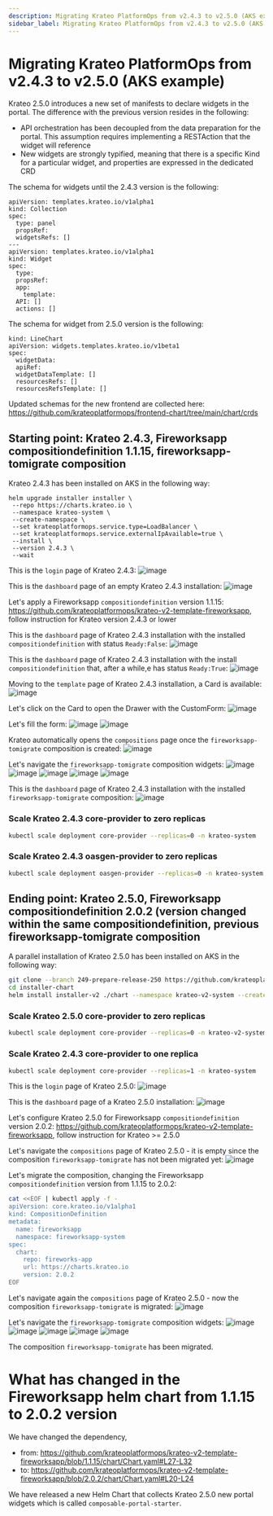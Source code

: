 ```yaml
---
description: Migrating Krateo PlatformOps from v2.4.3 to v2.5.0 (AKS example)
sidebar_label: Migrating Krateo PlatformOps from v2.4.3 to v2.5.0 (AKS example)
---
```


# Migrating Krateo PlatformOps from v2.4.3 to v2.5.0 (AKS example)

Krateo 2.5.0 introduces a new set of manifests to declare widgets in the portal. The difference with the previous version resides in the following:
- API orchestration has been decoupled from the data preparation for the portal. This assumption requires implementing a RESTAction that the widget will reference
- New widgets are strongly typified, meaning that there is a specific Kind for a particular widget, and properties are expressed in the dedicated CRD

The schema for widgets until the 2.4.3 version is the following:

```
apiVersion: templates.krateo.io/v1alpha1
kind: Collection
spec:
  type: panel
  propsRef:
  widgetsRefs: []
---
apiVersion: templates.krateo.io/v1alpha1
kind: Widget
spec:
  type:
  propsRef:
  app:
    template:
  API: []
  actions: []
```

The schema for widget from 2.5.0 version is the following:

```
kind: LineChart
apiVersion: widgets.templates.krateo.io/v1beta1
spec:
  widgetData:
  apiRef: 
  widgetDataTemplate: []
  resourcesRefs: []
  resourcesRefsTemplate: []
```
 
 Updated schemas for the new frontend are collected here: https://github.com/krateoplatformops/frontend-chart/tree/main/chart/crds
 
 ## Starting point: Krateo 2.4.3, Fireworksapp compositiondefinition 1.1.15, fireworksapp-tomigrate composition
 
 Krateo 2.4.3 has been installed on AKS in the following way:
 ```
helm upgrade installer installer \
  --repo https://charts.krateo.io \
  --namespace krateo-system \
  --create-namespace \
  --set krateoplatformops.service.type=LoadBalancer \
  --set krateoplatformops.service.externalIpAvailable=true \
  --install \
  --version 2.4.3 \
  --wait
```

This is the `login` page of Krateo 2.4.3:
![image](https://github.com/user-attachments/assets/c6896e72-0a29-4f48-8f5e-00e19d758f78)

This is the `dashboard` page of an empty Krateo 2.4.3 installation:
![image](https://github.com/user-attachments/assets/7b3b3a6f-d210-4a76-8bac-a67f98e91b70)

Let's apply a Fireworksapp `compositiondefinition` version 1.1.15: https://github.com/krateoplatformops/krateo-v2-template-fireworksapp, follow instruction for Krateo version 2.4.3 or lower

This is the `dashboard` page of Krateo 2.4.3 installation with the installed `compositiondefinition` with status `Ready:False`:
![image](https://github.com/user-attachments/assets/3b8f8aa7-4e2c-4b3e-b94c-8bd3b8fe347f)

This is the `dashboard` page of Krateo 2.4.3 installation with the install `compositiondefinition` that, after a while,e has status `Ready:True`:
![image](https://github.com/user-attachments/assets/5146e08c-e250-4caa-b9e9-250120dd5470)

Moving to the `template` page of Krateo 2.4.3 installation, a Card is available:
![image](https://github.com/user-attachments/assets/66dc1098-913e-4035-9b85-bc8dfd3b123a)

Let's click on the Card to open the Drawer with the CustomForm:
![image](https://github.com/user-attachments/assets/3b39de93-0d2a-4181-99c8-d95128943ba3)

Let's fill the form:
![image](https://github.com/user-attachments/assets/c63657fb-8547-4215-b50d-d33f3317f09b)
![image](https://github.com/user-attachments/assets/a26c9878-6179-4120-8062-c8b9d9b60dce)

Krateo automatically opens the `compositions` page once the `fireworksapp-tomigrate` composition is created:
![image](https://github.com/user-attachments/assets/8f02d68a-360f-4543-8bea-9f6ff29be4b0)

Let's navigate the `fireworksapp-tomigrate` composition widgets:
![image](https://github.com/user-attachments/assets/95acd13c-8249-4400-9dce-6af0cdee52f0)
![image](https://github.com/user-attachments/assets/7de61d25-e820-4503-9f5f-6ba52772609f)
![image](https://github.com/user-attachments/assets/2b7212dc-16e6-489f-a3d7-7ef0d74bbea3)
![image](https://github.com/user-attachments/assets/84a831c5-2953-4ea4-9670-9d7d69aae638)
![image](https://github.com/user-attachments/assets/d67d6dd8-16a4-40c4-b746-92316a2676e2)

This is the `dashboard` page of Krateo 2.4.3 installation with the installed `fireworksapp-tomigrate` composition:
![image](https://github.com/user-attachments/assets/3f3f0489-8614-4551-a8b5-684452e86f0c)

 ### Scale Krateo 2.4.3 core-provider to zero replicas

 ```sh
kubectl scale deployment core-provider --replicas=0 -n krateo-system
```

 ### Scale Krateo 2.4.3 oasgen-provider to zero replicas

```sh
kubectl scale deployment oasgen-provider --replicas=0 -n krateo-system
```

## Ending point: Krateo 2.5.0, Fireworksapp compositiondefinition 2.0.2 (version changed within the same compositiondefinition, previous fireworksapp-tomigrate composition
 
A parallel installation of Krateo 2.5.0 has been installed on AKS in the following way:
 
 ```sh
git clone --branch 249-prepare-release-250 https://github.com/krateoplatformops/installer-chart.git
cd installer-chart
helm install installer-v2 ./chart --namespace krateo-v2-system --create-namespace -f ./chart/values.yaml --wait
```

 ### Scale Krateo 2.5.0 core-provider to zero replicas

 ```sh
kubectl scale deployment core-provider --replicas=0 -n krateo-v2-system
```

 ### Scale Krateo 2.4.3 core-provider to one replica

 ```sh
kubectl scale deployment core-provider --replicas=1 -n krateo-system
```

This is the `login` page of Krateo 2.5.0:
![image](https://github.com/user-attachments/assets/c8a94619-b282-4f74-acbb-bdf1be7785cd)

This is the `dashboard` page of a Krateo 2.5.0 installation:
![image](https://github.com/user-attachments/assets/c6aebd83-4b14-4ced-89a4-388acb06a38c)

Let's configure Krateo 2.5.0 for Fireworksapp `compositiondefinition` version 2.0.2: https://github.com/krateoplatformops/krateo-v2-template-fireworksapp, follow instruction for Krateo >= 2.5.0

Let's navigate the `compositions` page of Krateo 2.5.0 - it is empty since the composition `fireworksapp-tomigrate` has not been migrated yet:
![image](https://github.com/user-attachments/assets/a052735d-c2a3-4153-8233-881711d5b930)

Let's migrate the composition, changing the Fireworksapp `compositiondefinition` version from 1.1.15 to 2.0.2:
```sh
cat <<EOF | kubectl apply -f -
apiVersion: core.krateo.io/v1alpha1
kind: CompositionDefinition
metadata:
  name: fireworksapp
  namespace: fireworksapp-system
spec:
  chart:
    repo: fireworks-app
    url: https://charts.krateo.io
    version: 2.0.2
EOF
```

Let's navigate again the `compositions` page of Krateo 2.5.0 - now the composition `fireworksapp-tomigrate` is migrated:
![image](https://github.com/user-attachments/assets/08c6d15f-512c-4e0a-8ed5-edc135057397)

Let's navigate the `fireworksapp-tomigrate` composition widgets:
![image](https://github.com/user-attachments/assets/ffac1cca-4cd5-474a-b538-2c473c32633f)
![image](https://github.com/user-attachments/assets/ae8d8e07-6275-47c6-a996-259e6dda0af6)
![image](https://github.com/user-attachments/assets/239320a6-968c-4ccb-a2d8-5d08486d2377)
![image](https://github.com/user-attachments/assets/2447f51b-9c1e-4d0c-be0d-8d4e8f9a93c3)
![image](https://github.com/user-attachments/assets/c4af4aa6-088c-4576-bc48-5f195c53d5c4)

The composition `fireworksapp-tomigrate` has been migrated. 

# What has changed in the Fireworksapp helm chart from 1.1.15 to 2.0.2 version

We have changed the dependency, 
- from: https://github.com/krateoplatformops/krateo-v2-template-fireworksapp/blob/1.1.15/chart/Chart.yaml#L27-L32
- to: https://github.com/krateoplatformops/krateo-v2-template-fireworksapp/blob/2.0.2/chart/Chart.yaml#L20-L24

We have released a new Helm Chart that collects Krateo 2.5.0 new portal widgets which is called `composable-portal-starter`.